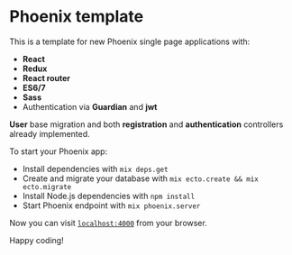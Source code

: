 # Phoenix template

This is a template for new Phoenix single page applications with:
 
  - **React**
  - **Redux**
  - **React router**
  - **ES6/7**
  - **Sass**
  - Authentication via **Guardian** and **jwt**

**User** base migration and both **registration** and **authentication** controllers already implemented.

To start your Phoenix app:

  * Install dependencies with `mix deps.get`
  * Create and migrate your database with `mix ecto.create && mix ecto.migrate`
  * Install Node.js dependencies with `npm install`
  * Start Phoenix endpoint with `mix phoenix.server`

Now you can visit [`localhost:4000`](http://localhost:4000) from your browser.

Happy coding!
